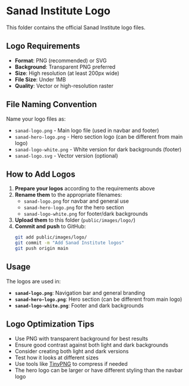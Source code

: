 # Sanad Institute Logo

This folder contains the official Sanad Institute logo files.

## Logo Requirements

- **Format**: PNG (recommended) or SVG
- **Background**: Transparent PNG preferred
- **Size**: High resolution (at least 200px wide)
- **File Size**: Under 1MB
- **Quality**: Vector or high-resolution raster

## File Naming Convention

Name your logo files as:
- `sanad-logo.png` - Main logo file (used in navbar and footer)
- `sanad-hero-logo.png` - Hero section logo (can be different from main logo)
- `sanad-logo-white.png` - White version for dark backgrounds (footer)
- `sanad-logo.svg` - Vector version (optional)

## How to Add Logos

1. **Prepare your logos** according to the requirements above
2. **Rename them** to the appropriate filenames:
   - `sanad-logo.png` for navbar and general use
   - `sanad-hero-logo.png` for the hero section
   - `sanad-logo-white.png` for footer/dark backgrounds
3. **Upload them** to this folder (`public/images/logo/`)
4. **Commit and push** to GitHub:
   ```bash
   git add public/images/logo/
   git commit -m "Add Sanad Institute logos"
   git push origin main
   ```

## Usage

The logos are used in:
- **`sanad-logo.png`**: Navigation bar and general branding
- **`sanad-hero-logo.png`**: Hero section (can be different from main logo)
- **`sanad-logo-white.png`**: Footer and dark backgrounds

## Logo Optimization Tips

- Use PNG with transparent background for best results
- Ensure good contrast against both light and dark backgrounds
- Consider creating both light and dark versions
- Test how it looks at different sizes
- Use tools like [TinyPNG](https://tinypng.com/) to compress if needed
- The hero logo can be larger or have different styling than the navbar logo
